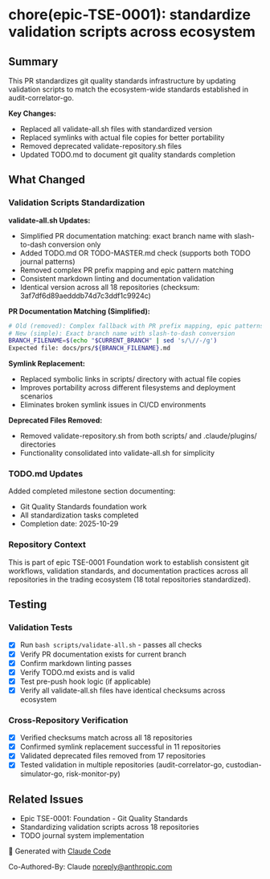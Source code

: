 # chore(epic-TSE-0001): standardize validation scripts across ecosystem

## Summary

This PR standardizes git quality standards infrastructure by updating validation scripts to match the ecosystem-wide standards established in audit-correlator-go.

**Key Changes:**
- Replaced all validate-all.sh files with standardized version
- Replaced symlinks with actual file copies for better portability
- Removed deprecated validate-repository.sh files
- Updated TODO.md to document git quality standards completion

## What Changed

### Validation Scripts Standardization

**validate-all.sh Updates:**
- Simplified PR documentation matching: exact branch name with slash-to-dash conversion only
- Added TODO.md OR TODO-MASTER.md check (supports both TODO journal patterns)
- Removed complex PR prefix mapping and epic pattern matching
- Consistent markdown linting and documentation validation
- Identical version across all 18 repositories (checksum: 3af7df6d89aedddb74d7c3ddf1c9924c)

**PR Documentation Matching (Simplified):**
```bash
# Old (removed): Complex fallback with PR prefix mapping, epic patterns, manual selection
# New (simple): Exact branch name with slash-to-dash conversion
BRANCH_FILENAME=$(echo "$CURRENT_BRANCH" | sed 's/\//-/g')
Expected file: docs/prs/${BRANCH_FILENAME}.md
```

**Symlink Replacement:**
- Replaced symbolic links in scripts/ directory with actual file copies
- Improves portability across different filesystems and deployment scenarios
- Eliminates broken symlink issues in CI/CD environments

**Deprecated Files Removed:**
- Removed validate-repository.sh from both scripts/ and .claude/plugins/ directories
- Functionality consolidated into validate-all.sh for simplicity

### TODO.md Updates

Added completed milestone section documenting:
- Git Quality Standards foundation work
- All standardization tasks completed
- Completion date: 2025-10-29

### Repository Context

This is part of epic TSE-0001 Foundation work to establish consistent git workflows, validation standards, and documentation practices across all repositories in the trading ecosystem (18 total repositories standardized).

## Testing

### Validation Tests
- [x] Run `bash scripts/validate-all.sh` - passes all checks
- [x] Verify PR documentation exists for current branch
- [x] Confirm markdown linting passes
- [x] Verify TODO.md exists and is valid
- [x] Test pre-push hook logic (if applicable)
- [x] Verify all validate-all.sh files have identical checksums across ecosystem

### Cross-Repository Verification
- [x] Verified checksums match across all 18 repositories
- [x] Confirmed symlink replacement successful in 11 repositories
- [x] Validated deprecated files removed from 17 repositories
- [x] Tested validation in multiple repositories (audit-correlator-go, custodian-simulator-go, risk-monitor-py)

## Related Issues

- Epic TSE-0001: Foundation - Git Quality Standards
- Standardizing validation scripts across 18 repositories
- TODO journal system implementation

🤖 Generated with [Claude Code](https://claude.com/claude-code)

Co-Authored-By: Claude <noreply@anthropic.com>

